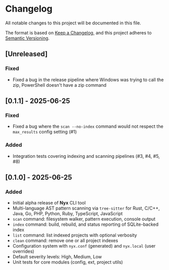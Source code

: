 # Changelog

All notable changes to this project will be documented in this file.

The format is based on [Keep a Changelog](https://keepachangelog.com/en/1.1.0/),
and this project adheres to [Semantic Versioning](https://semver.org/spec/v2.0.0.html).

## [Unreleased]

### Fixed
- Fixed a bug in the release pipeline where Windows was trying to call the zip, PowerShell doesn't have a zip command

## [0.1.1] - 2025-06-25

### Fixed
- Fixed a bug where the `scan --no-index` command would not respect the `max_results` config setting (#1)

### Added
- Integration tests covering indexing and scanning pipelines (#3, #4, #5, #8)

## [0.1.0] - 2025-06-25

### Added
- Initial alpha release of **Nyx** CLI tool
- Multi-language AST pattern scanning via `tree-sitter` for Rust, C/C++, Java, Go, PHP, Python, Ruby, TypeScript, JavaScript
- `scan` command: filesystem walker, pattern execution, console output
- `index` command: build, rebuild, and status reporting of SQLite-backed index
- `list` command: list indexed projects with optional verbosity
- `clean` command: remove one or all project indexes
- Configuration system with `nyx.conf` (generated) and `nyx.local` (user overrides)
- Default severity levels: High, Medium, Low
- Unit tests for core modules (config, ext, project utils)
